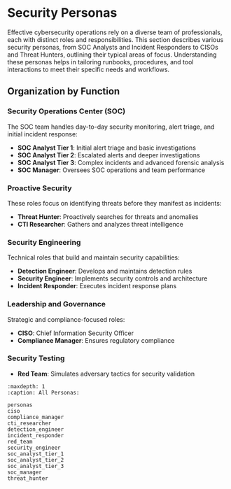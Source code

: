 # Security Personas

Effective cybersecurity operations rely on a diverse team of professionals, each with distinct roles and responsibilities. This section describes various security personas, from SOC Analysts and Incident Responders to CISOs and Threat Hunters, outlining their typical areas of focus. Understanding these personas helps in tailoring runbooks, procedures, and tool interactions to meet their specific needs and workflows.

## Organization by Function

### Security Operations Center (SOC)
The SOC team handles day-to-day security monitoring, alert triage, and initial incident response:
- **SOC Analyst Tier 1**: Initial alert triage and basic investigations
- **SOC Analyst Tier 2**: Escalated alerts and deeper investigations
- **SOC Analyst Tier 3**: Complex incidents and advanced forensic analysis
- **SOC Manager**: Oversees SOC operations and team performance

### Proactive Security
These roles focus on identifying threats before they manifest as incidents:
- **Threat Hunter**: Proactively searches for threats and anomalies
- **CTI Researcher**: Gathers and analyzes threat intelligence

### Security Engineering
Technical roles that build and maintain security capabilities:
- **Detection Engineer**: Develops and maintains detection rules
- **Security Engineer**: Implements security controls and architecture
- **Incident Responder**: Executes incident response plans

### Leadership and Governance
Strategic and compliance-focused roles:
- **CISO**: Chief Information Security Officer
- **Compliance Manager**: Ensures regulatory compliance

### Security Testing
- **Red Team**: Simulates adversary tactics for security validation

```{toctree}
:maxdepth: 1
:caption: All Personas:

personas
ciso
compliance_manager
cti_researcher
detection_engineer
incident_responder
red_team
security_engineer
soc_analyst_tier_1
soc_analyst_tier_2
soc_analyst_tier_3
soc_manager
threat_hunter
